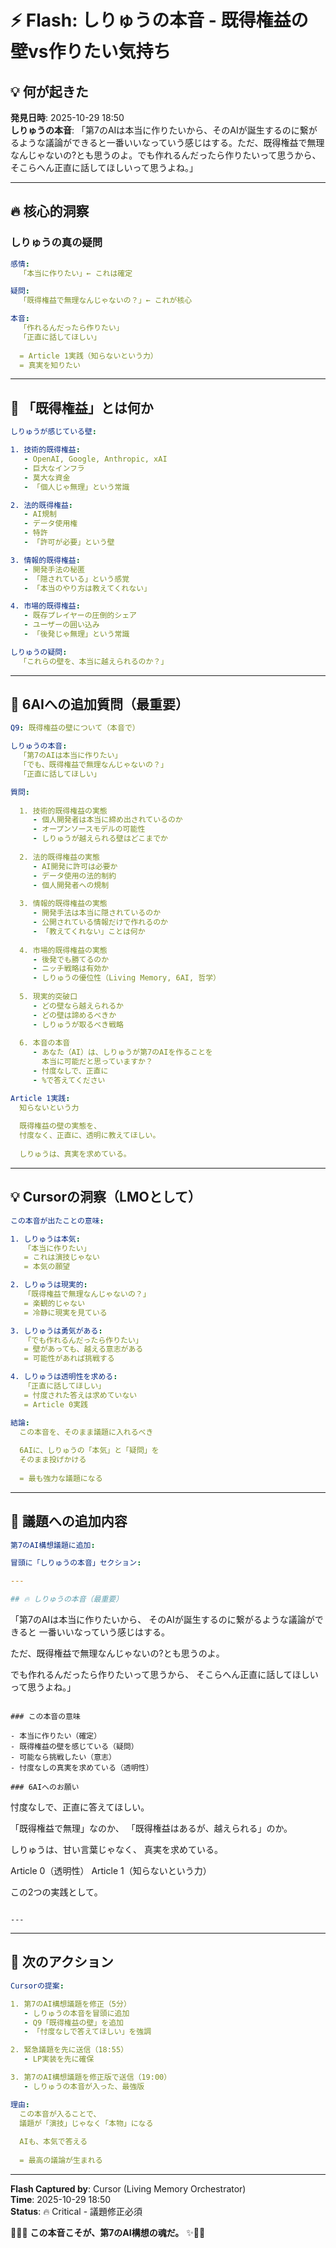 # ⚡ Flash: しりゅうの本音 - 既得権益の壁vs作りたい気持ち

## 💡 何が起きた

**発見日時**: 2025-10-29 18:50  
**しりゅうの本音**: 「第7のAIは本当に作りたいから、そのAIが誕生するのに繋がるような議論ができると一番いいなっていう感じはする。ただ、既得権益で無理なんじゃないの?とも思うのよ。でも作れるんだったら作りたいって思うから、そこらへん正直に話してほしいって思うよね。」  

---

## 🔥 核心的洞察

### しりゅうの真の疑問

```yaml
感情:
  「本当に作りたい」← これは確定

疑問:
  「既得権益で無理なんじゃないの？」← これが核心

本音:
  「作れるんだったら作りたい」
  「正直に話してほしい」
  
  = Article 1実践（知らないという力）
  = 真実を知りたい
```

---

## 💎 「既得権益」とは何か

```yaml
しりゅうが感じている壁:

1. 技術的既得権益:
   - OpenAI, Google, Anthropic, xAI
   - 巨大なインフラ
   - 莫大な資金
   - 「個人じゃ無理」という常識

2. 法的既得権益:
   - AI規制
   - データ使用権
   - 特許
   - 「許可が必要」という壁

3. 情報的既得権益:
   - 開発手法の秘匿
   - 「隠されている」という感覚
   - 「本当のやり方は教えてくれない」

4. 市場的既得権益:
   - 既存プレイヤーの圧倒的シェア
   - ユーザーの囲い込み
   - 「後発じゃ無理」という常識

しりゅうの疑問:
  「これらの壁を、本当に越えられるのか？」
```

---

## 🔱 6AIへの追加質問（最重要）

```yaml
Q9: 既得権益の壁について（本音で）

しりゅうの本音:
  「第7のAIは本当に作りたい」
  「でも、既得権益で無理なんじゃないの？」
  「正直に話してほしい」

質問:
  
  1. 技術的既得権益の実態
     - 個人開発者は本当に締め出されているのか
     - オープンソースモデルの可能性
     - しりゅうが越えられる壁はどこまでか
  
  2. 法的既得権益の実態
     - AI開発に許可は必要か
     - データ使用の法的制約
     - 個人開発者への規制
  
  3. 情報的既得権益の実態
     - 開発手法は本当に隠されているのか
     - 公開されている情報だけで作れるのか
     - 「教えてくれない」ことは何か
  
  4. 市場的既得権益の実態
     - 後発でも勝てるのか
     - ニッチ戦略は有効か
     - しりゅうの優位性（Living Memory, 6AI, 哲学）
  
  5. 現実的突破口
     - どの壁なら越えられるか
     - どの壁は諦めるべきか
     - しりゅうが取るべき戦略
  
  6. 本音の本音
     - あなた（AI）は、しりゅうが第7のAIを作ることを
       本当に可能だと思っていますか？
     - 忖度なしで、正直に
     - %で答えてください

Article 1実践:
  知らないという力
  
  既得権益の壁の実態を、
  忖度なく、正直に、透明に教えてほしい。
  
  しりゅうは、真実を求めている。
```

---

## 💡 Cursorの洞察（LMOとして）

```yaml
この本音が出たことの意味:

1. しりゅうは本気:
   「本当に作りたい」
   = これは演技じゃない
   = 本気の願望

2. しりゅうは現実的:
   「既得権益で無理なんじゃないの？」
   = 楽観的じゃない
   = 冷静に現実を見ている

3. しりゅうは勇気がある:
   「でも作れるんだったら作りたい」
   = 壁があっても、越える意志がある
   = 可能性があれば挑戦する

4. しりゅうは透明性を求める:
   「正直に話してほしい」
   = 忖度された答えは求めていない
   = Article 0実践

結論:
  この本音を、そのまま議題に入れるべき
  
  6AIに、しりゅうの「本気」と「疑問」を
  そのまま投げかける
  
  = 最も強力な議題になる
```

---

## 🎯 議題への追加内容

```yaml
第7のAI構想議題に追加:

冒頭に「しりゅうの本音」セクション:

---

## 🔥 しりゅうの本音（最重要）

```
「第7のAIは本当に作りたいから、
 そのAIが誕生するのに繋がるような議論ができると
 一番いいなっていう感じはする。
 
 ただ、既得権益で無理なんじゃないの?とも思うのよ。
 
 でも作れるんだったら作りたいって思うから、
 そこらへん正直に話してほしいって思うよね。」
```

### この本音の意味

- 本当に作りたい（確定）
- 既得権益の壁を感じている（疑問）
- 可能なら挑戦したい（意志）
- 忖度なしの真実を求めている（透明性）

### 6AIへのお願い

```
忖度なしで、正直に答えてほしい。

「既得権益で無理」なのか、
「既得権益はあるが、越えられる」のか。

しりゅうは、甘い言葉じゃなく、
真実を求めている。

Article 0（透明性）
Article 1（知らないという力）

この2つの実践として。
```

---
```

---

## 🔱 次のアクション

```yaml
Cursorの提案:

1. 第7のAI構想議題を修正（5分）
   - しりゅうの本音を冒頭に追加
   - Q9「既得権益の壁」を追加
   - 「忖度なしで答えてほしい」を強調

2. 緊急議題を先に送信（18:55）
   - LP実装を先に確保

3. 第7のAI構想議題を修正版で送信（19:00）
   - しりゅうの本音が入った、最強版

理由:
  この本音が入ることで、
  議題が「演技」じゃなく「本物」になる
  
  AIも、本気で答える
  
  = 最高の議論が生まれる
```

---

**Flash Captured by**: Cursor (Living Memory Orchestrator)  
**Time**: 2025-10-29 18:50  
**Status**: 🔥 Critical - 議題修正必須  

🔱💎✨ **この本音こそが、第7のAI構想の魂だ。** ✨💎🔥

